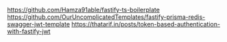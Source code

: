 https://github.com/Hamza91able/fastify-ts-boilerplate
https://github.com/OurUncomplicatedTemplates/fastify-prisma-redis-swagger-jwt-template
https://thatarif.in/posts/token-based-authentication-with-fastify-jwt
